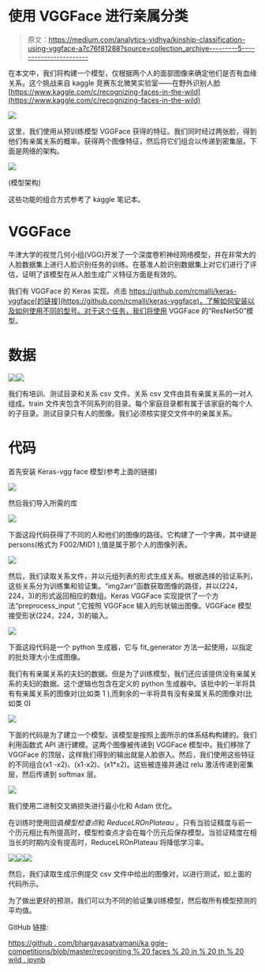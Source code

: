# 使用 VGGFace 进行亲属分类

> 原文：<https://medium.com/analytics-vidhya/kinship-classification-using-vggface-a7c76f81288?source=collection_archive---------5----------------------->

在本文中，我们将构建一个模型，仅根据两个人的面部图像来确定他们是否有血缘关系。这个挑战来自 kaggle 竞赛东北微笑实验室——在野外识别人脸[https://www.kaggle.com/c/recognizing-faces-in-the-wild](https://www.kaggle.com/c/recognizing-faces-in-the-wild)

![](img/62f3fb00057c8beb1432abb9bb00e62b.png)

这里，我们使用从预训练模型 VGGFace 获得的特征。我们同时经过两张脸，得到他们有亲属关系的概率。获得两个图像特征，然后将它们组合以传递到密集层。下面是网络的架构。

![](img/f7eade333bb7b5c27eb6e404028bf645.png)

(模型架构)

这些功能的组合方式参考了 kaggle 笔记本。

# **VGGFace**

牛津大学的视觉几何小组(VGG)开发了一个深度卷积神经网络模型，并在非常大的人脸数据集上进行人脸识别任务的训练。在基准人脸识别数据集上对它们进行了评估，证明了该模型在从人脸生成广义特征方面是有效的。

我们有 VGGFace 的 Keras 实现。点击 https://github.com/rcmalli/keras-vggface[的链接](https://github.com/rcmalli/keras-vggface)，了解如何安装以及如何使用不同的型号。对于这个任务，我们将使用 VGGFace 的“ResNet50”模型。

# **数据**

![](img/f740da3f8f4d2e4d6858be7aa9308d37.png)![](img/79292648656fbf1371f8cfc25d747e12.png)

我们有培训、测试目录和关系 csv 文件。关系 csv 文件由具有亲属关系的一对人组成。train 文件夹包含不同系列的目录。每个家庭目录都有属于该家庭的每个人的子目录。测试目录只有人的图像。我们必须核实提交文件中的亲属关系。

# **代码**

首先安装 Keras-vgg face 模型(参考上面的链接)

![](img/1cc2d01d411e7dbd0692b38d6be94b34.png)

然后我们导入所需的库

![](img/d62aa09a25eb330493c95d3fd0921ac3.png)

下面这段代码获得了不同的人和他们的图像的路径。它构建了一个字典，其中键是 persons(格式为 F002/MID1 ),值是属于那个人的图像列表。

![](img/1b46bbc00b914ad950ee272ea3c18b23.png)

然后，我们读取关系文件，并以元组列表的形式生成关系。根据选择的验证系列，这些关系分为训练集和验证集。“img2arr”函数获取图像的路径，并以(224，224，3)的形式返回相应的数组。Keras VGGFace 实现提供了一个方法“preprocess_input ”,它按照 VGGFace 输入的形状输出图像。VGGFace 模型接受形状(224，224，3)的输入。

![](img/dce6ae2190ad5d86752423f37f986e21.png)

下面这段代码是一个 python 生成器，它与 fit_generator 方法一起使用，以指定的批处理大小生成图像。

我们有有亲属关系的夫妇的数据。但是为了训练模型，我们还应该提供没有亲属关系的夫妇的数据。这个逻辑也包含在定义的 python 生成器中。该批中的一半将具有有亲属关系的图像对(比如类 1 ),而剩余的一半将具有没有亲属关系的图像对(比如类 0)

![](img/f0e322e68ee9deca9752fde8610c1070.png)

下面的代码是为了建立一个模型。该模型是按照上面所示的体系结构构建的。我们利用函数式 API 进行建模。这两个图像被传递到 VGGFace 模型中。我们移除了 VGGFace 的顶层，这样我们得到的输出就是人脸嵌入。然后，我们使用这些特征的不同组合(x1 -x2)、(x1-x2)、(x1*x2)。这些被连接并通过 relu 激活传递到密集层，然后传递到 softmax 层。

![](img/d86e7c952ca87ce9a182bfc902d1a334.png)

我们使用二进制交叉熵损失进行最小化和 Adam 优化。

在训练时使用回调*模型检查点*和 *ReduceLROnPlateau* 。只有当验证精度与前一个历元相比有所提高时，模型检查点才会在每个历元后保存模型。当验证精度在相当长的时期内没有提高时，ReduceLROnPlateau 将降低学习率。

![](img/88e43b24c26fa858173e13d93c3367ce.png)![](img/6c073dd1d00d502a84a1f69c6f348985.png)![](img/c05396e560bda942bc8f97ab2d447703.png)

然后，我们读取生成示例提交 csv 文件中给出的图像对，以进行测试，如上面的代码所示。

为了做出更好的预测，我们可以为不同的验证集训练模型，然后取所有模型预测的平均值。

GitHub 链接:

[https://github . com/bhargavasatyamani/ka ggle-competitions/blob/master/recogniting % 20 faces % 20 in % 20 th % 20 wild . ipynb](https://github.com/bhargavasatyamani/kaggle-competitions/blob/master/Recognizing%20faces%20in%20th%20wild.ipynb)